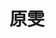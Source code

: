 ---
# Display name

title: 原雯
user_groups: ["Current Master Students"]



organizations:
- name: 2018- 

Interests:
- Data Science

---